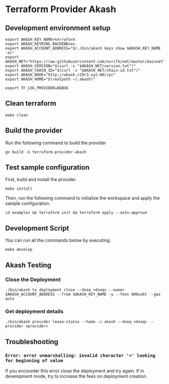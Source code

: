 # Terraform Provider Akash

## Development environment setup

```shell
export AKASH_KEY_NAME=terraform
export AKASH_KEYRING_BACKEND=os
export AKASH_ACCOUNT_ADDRESS="$(./bin/akash keys show $AKASH_KEY_NAME -a)"
export AKASH_NET="https://raw.githubusercontent.com/ovrclk/net/master/mainnet"
export AKASH_VERSION="$(curl -s "$AKASH_NET/version.txt")"
export AKASH_CHAIN_ID="$(curl -s "$AKASH_NET/chain-id.txt")"
export AKASH_NODE="http://akash.c29r3.xyz:80/rpc"
export AKASH_HOME="$(realpath ~/.akash)"

export TF_LOG_PROVIDER=DEBUG
```

## Clean terraform
```shell
make clean
```

## Build the provider

Run the following command to build the provider

```shell
go build -o terraform-provider-akash
```

## Test sample configuration

First, build and install the provider.

```shell
make install
```

Then, run the following command to initialize the workspace and apply the sample configuration.

```shell
cd examples && terraform init && terraform apply --auto-approve
```

## Development Script

You can run all the commands below by executing:

```shell
make develop
```

## Akash Testing

### Close the Deployment

```shell
./bin/akash tx deployment close --dseq <dseq> --owner $AKASH_ACCOUNT_ADDRESS --from $AKASH_KEY_NAME -y --fees 800uakt --gas auto
```

### Get deployment details

```shell
./bin/akash provider lease-status --home ~/.akash --dseq <dseq> --provider <provider>
```

## Troubleshooting

### `Error: error unmarshalling: invalid character '<' looking for beginning of value`
If you encounter this error close the deployment and try again.
If in development mode, try to increase the fees on deployment creation.